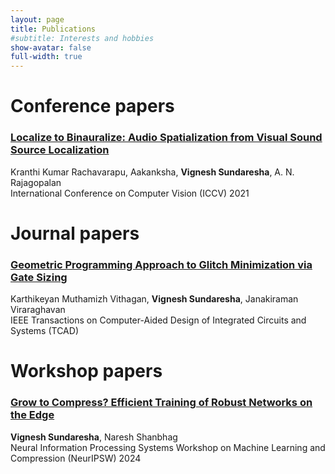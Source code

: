 ```yaml
---
layout: page
title: Publications
#subtitle: Interests and hobbies
show-avatar: false
full-width: true
---
```

# Conference papers

### [Localize to Binauralize: Audio Spatialization from Visual Sound Source Localization](https://vignesh99.github.io/Publications/L2B)  
Kranthi Kumar Rachavarapu, Aakanksha, **Vignesh Sundaresha**, A. N. Rajagopalan  
International Conference on Computer Vision (ICCV) 2021

[//]: # (<hr style="border:2px solid gray"> )

# Journal papers

### [Geometric Programming Approach to Glitch Minimization via Gate Sizing](https://vignesh99.github.io/Publications/GM)  
Karthikeyan Muthamizh Vithagan, **Vignesh Sundaresha**, Janakiraman Viraraghavan  
IEEE Transactions on Computer-Aided Design of Integrated Circuits and Systems (TCAD)  

[//]: # (<hr style="border:2px solid gray"> )

# Workshop papers

### [Grow to Compress? Efficient Training of Robust Networks on the Edge](https://openreview.net/pdf?id=8rko2UqXdB)  
**Vignesh Sundaresha**, Naresh Shanbhag  
Neural Information Processing Systems Workshop on Machine Learning and Compression (NeurIPSW) 2024  
